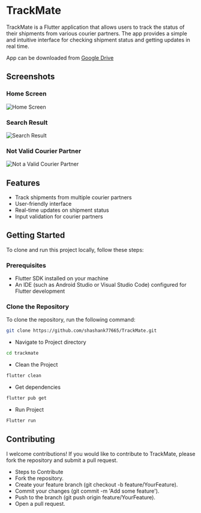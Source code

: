 # TrackMate

TrackMate is a Flutter application that allows users to track the status of their shipments from various courier partners. The app provides a simple and intuitive interface for checking shipment status and getting updates in real time.

App can be downloaded from [Google Drive](https://drive.google.com/file/d/1mfBsUYrlsdr4eZfXJiIOT_fyHLej31v3/view?usp=drive_link)

## Screenshots

### Home Screen
![Home Screen](screenshot/screenshot_1.png)

### Search Result
![Search Result](screenshot/screenshot_2.png)

### Not Valid Courier Partner
![Not a  Valid Courier Partner](screenshot/screenshot_3.png)

## Features

- Track shipments from multiple courier partners
- User-friendly interface
- Real-time updates on shipment status
- Input validation for courier partners

## Getting Started

To clone and run this project locally, follow these steps:

### Prerequisites

- Flutter SDK installed on your machine
- An IDE (such as Android Studio or Visual Studio Code) configured for Flutter development

### Clone the Repository

To clone the repository, run the following command:

```bash
git clone https://github.com/shashank77665/TrackMate.git
```
- Navigate to Project directory

```bash
cd trackmate
```


- Clean the Project
```bash
flutter clean
```
- Get dependencies

```bash
flutter pub get
```

- Run Project

```bash
Flutter run
```



## Contributing
I welcome contributions! If you would like to contribute to TrackMate, please fork the repository and submit a pull request.

- Steps to Contribute
- Fork the repository.
- Create your feature branch (git checkout -b feature/YourFeature).
- Commit your changes (git commit -m 'Add some feature').
- Push to the branch (git push origin feature/YourFeature).
- Open a pull request.